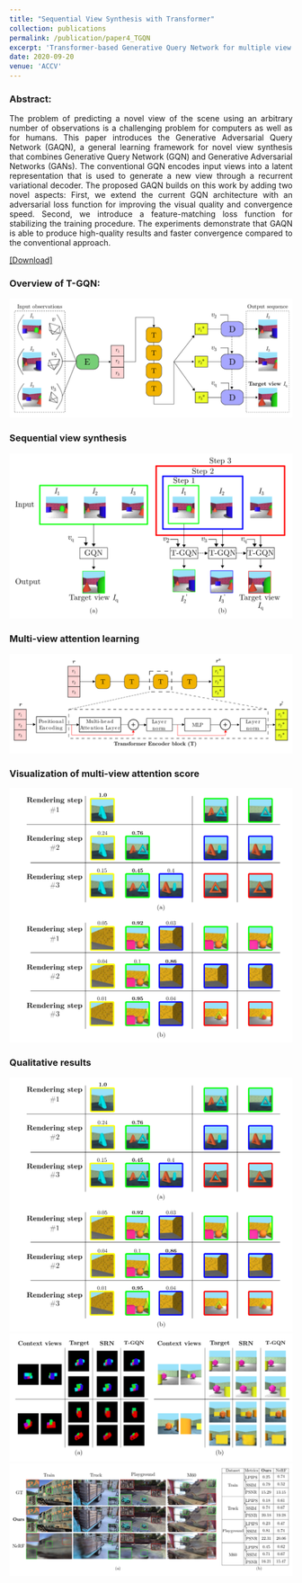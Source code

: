 ```yaml
---
title: "Sequential View Synthesis with Transformer"
collection: publications
permalink: /publication/paper4_TGQN
excerpt: 'Transformer-based Generative Query Network for multiple view synthesis.'
date: 2020-09-20
venue: 'ACCV'
---
```

### Abstract:
<div style="text-align: justify"> <div style="text-align: justify">The problem of predicting a novel view of the scene using an arbitrary number of observations is a challenging problem for computers as well as for humans. This paper introduces the Generative Adversarial Query Network (GAQN), a general learning framework for novel view synthesis that combines Generative Query Network (GQN) and Generative Adversarial Networks (GANs). The conventional GQN encodes input views into a latent representation that is used to generate a new view through a recurrent variational decoder. The proposed GAQN builds on this work by adding two novel aspects: First, we extend the current GQN architecture with an adversarial loss function for improving the visual quality and convergence speed. Second, we introduce a feature-matching loss function for stabilizing the training procedure. The experiments demonstrate that GAQN is able to produce high-quality results and faster convergence compared to the conventional approach. </div>

[[Download]](https://openaccess.thecvf.com/content/ACCV2020/html/Nguyen-Ha_Sequential_View_Synthesis_with_Transformer_ACCV_2020_paper.html)

### Overview of T-GQN: 
![](../images/TGQN/1.png)

### Sequential view synthesis
![](../images/TGQN/2.png)

### Multi-view attention learning 
![](../images/TGQN/3.png)

### Visualization of multi-view attention score 
![](../images/TGQN/4.png)

### Qualitative results 
![](../images/TGQN/4.png)
![](../images/TGQN/5.png)
![](../images/TGQN/6.png)